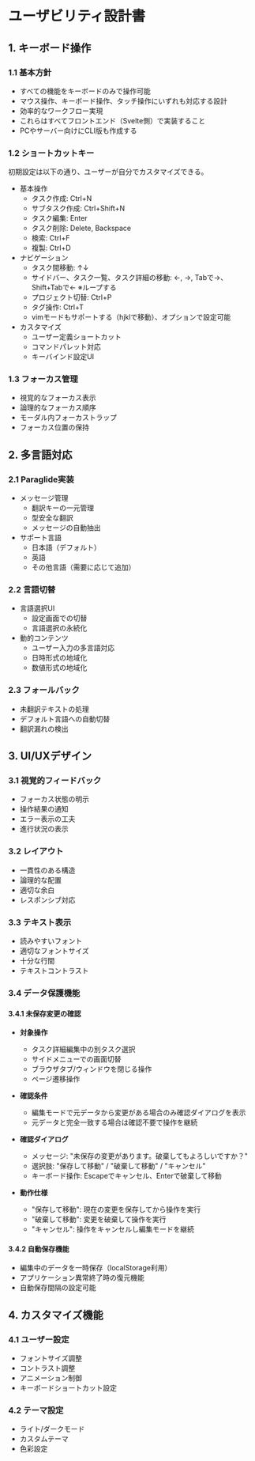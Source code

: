 # ユーザビリティ設計書

## 1. キーボード操作

### 1.1 基本方針

- すべての機能をキーボードのみで操作可能
- マウス操作、キーボード操作、タッチ操作にいずれも対応する設計
- 効率的なワークフロー実現
- これらはすべてフロントエンド（Svelte側）で実装すること
- PCやサーバー向けにCLI版も作成する

### 1.2 ショートカットキー

初期設定は以下の通り、ユーザーが自分でカスタマイズできる。

- 基本操作
  - タスク作成: Ctrl+N
  - サブタスク作成: Ctrl+Shift+N
  - タスク編集: Enter
  - タスク削除: Delete, Backspace
  - 検索: Ctrl+F
  - 複製: Ctrl+D
- ナビゲーション
  - タスク間移動: ↑↓
  - サイドバー、タスク一覧、タスク詳細の移動: ←, →, Tabで→、Shift+Tabで← ※ループする
  - プロジェクト切替: Ctrl+P
  - タグ操作: Ctrl+T
  - vimモードもサポートする（hjklで移動）、オプションで設定可能
- カスタマイズ
  - ユーザー定義ショートカット
  - コマンドパレット対応
  - キーバインド設定UI

### 1.3 フォーカス管理

- 視覚的なフォーカス表示
- 論理的なフォーカス順序
- モーダル内フォーカストラップ
- フォーカス位置の保持

## 2. 多言語対応

### 2.1 Paraglide実装

- メッセージ管理
  - 翻訳キーの一元管理
  - 型安全な翻訳
  - メッセージの自動抽出
- サポート言語
  - 日本語（デフォルト）
  - 英語
  - その他言語（需要に応じて追加）

### 2.2 言語切替

- 言語選択UI
  - 設定画面での切替
  - 言語選択の永続化
- 動的コンテンツ
  - ユーザー入力の多言語対応
  - 日時形式の地域化
  - 数値形式の地域化

### 2.3 フォールバック

- 未翻訳テキストの処理
- デフォルト言語への自動切替
- 翻訳漏れの検出

## 3. UI/UXデザイン

### 3.1 視覚的フィードバック

- フォーカス状態の明示
- 操作結果の通知
- エラー表示の工夫
- 進行状況の表示

### 3.2 レイアウト

- 一貫性のある構造
- 論理的な配置
- 適切な余白
- レスポンシブ対応

### 3.3 テキスト表示

- 読みやすいフォント
- 適切なフォントサイズ
- 十分な行間
- テキストコントラスト

### 3.4 データ保護機能

#### 3.4.1 未保存変更の確認

- **対象操作**
  - タスク詳細編集中の別タスク選択
  - サイドメニューでの画面切替
  - ブラウザタブ/ウィンドウを閉じる操作
  - ページ遷移操作

- **確認条件**
  - 編集モードで元データから変更がある場合のみ確認ダイアログを表示
  - 元データと完全一致する場合は確認不要で操作を継続

- **確認ダイアログ**
  - メッセージ: "未保存の変更があります。破棄してもよろしいですか？"
  - 選択肢: "保存して移動" / "破棄して移動" / "キャンセル"
  - キーボード操作: Escapeでキャンセル、Enterで破棄して移動

- **動作仕様**
  - "保存して移動": 現在の変更を保存してから操作を実行
  - "破棄して移動": 変更を破棄して操作を実行
  - "キャンセル": 操作をキャンセルし編集モードを継続

#### 3.4.2 自動保存機能

- 編集中のデータを一時保存（localStorage利用）
- アプリケーション異常終了時の復元機能
- 自動保存間隔の設定可能

## 4. カスタマイズ機能

### 4.1 ユーザー設定

- フォントサイズ調整
- コントラスト調整
- アニメーション制御
- キーボードショートカット設定

### 4.2 テーマ設定

- ライト/ダークモード
- カスタムテーマ
- 色彩設定
